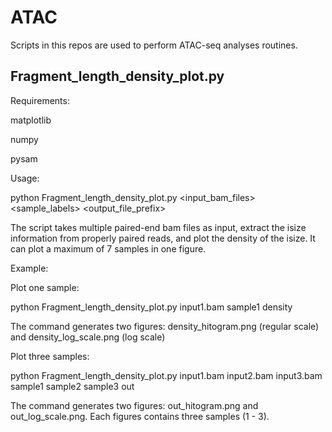 ATAC
====

Scripts in this repos are used to perform ATAC-seq analyses routines.

Fragment_length_density_plot.py
-------------------------------

Requirements:

matplotlib

numpy

pysam


Usage:

python Fragment_length_density_plot.py <input_bam_files> <sample_labels> <output_file_prefix>

The script takes multiple paired-end bam files as input, extract the isize information from 
properly paired reads, and plot the density of the isize. It can plot a maximum of 7 samples
in one figure.

Example:


Plot one sample:

python Fragment_length_density_plot.py input1.bam sample1 density

The command generates two figures: density_hitogram.png (regular scale) and density_log_scale.png (log scale)

Plot three samples:

python Fragment_length_density_plot.py input1.bam input2.bam input3.bam sample1 sample2 sample3 out

The command generates two figures: out_hitogram.png and out_log_scale.png. Each figures contains three samples (1 - 3).
